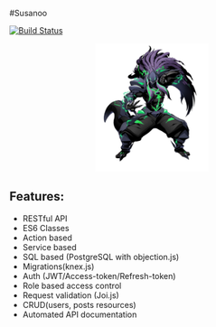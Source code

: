 #Susanoo


[![Build Status](https://travis-ci.com/moayyadfaris/susanoo.svg?token=RPUCvPPCNd1UVpCM1Tyq&branch=master)](https://travis-ci.com/moayyadfaris/susanoo)


<p align="center"><img src="public/assets/Battle_Susanoo_Main.png" width="200"></p>


## Features:
- RESTful API
- ES6 Classes
- Action based
- Service based
- SQL based (PostgreSQL with objection.js)
- Migrations(knex.js)
- Auth (JWT/Access-token/Refresh-token)
- Role based access control
- Request validation (Joi.js)
- CRUD(users, posts resources)
- Automated API documentation